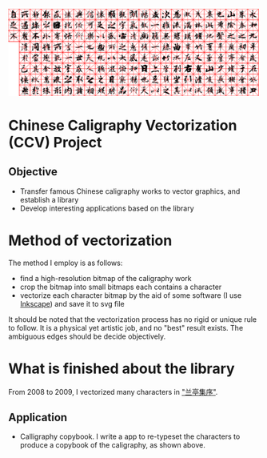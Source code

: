 
![lantingxu](copybooks/lantingxu.svg)

# Chinese Caligraphy Vectorization (CCV) Project

## Objective

- Transfer famous Chinese caligraphy works to vector graphics, and establish a library
- Develop interesting applications based on the library

# Method of vectorization

The method I employ is as follows:

- find a high-resolution bitmap of the caligraphy work
- crop the bitmap into small bitmaps each contains a character
- vectorize each character bitmap by the aid of some software (I use [Inkscape](www.inkscape.org)) and save it to svg file

It should be noted that the vectorization process has no rigid or unique rule to follow. It is a physical yet artistic job, and no "best" result exists. The ambiguous edges should be decide objectively.

# What is finished about the library

From 2008 to 2009, I vectorized many characters in ["兰亭集序"](http://zh.wikipedia.org/wiki/%E8%98%AD%E4%BA%AD%E9%9B%86%E5%BA%8F).

## Application

- Calligraphy copybook. I write a app to re-typeset the characters to produce a copybook of the caligraphy, as shown above.


